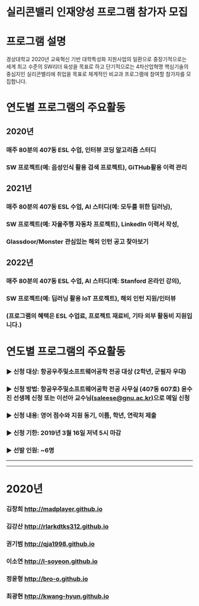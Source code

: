 ---
---

# 실리콘밸리 인재양성 프로그램 참가자 모집


# 프로그램 설명
경상대학교 2020년 교육혁신 기반 대학특성화 지원사업의 일환으로 중장기적으로는 세계 최고 수준의 SW리더 육성을 목표로 하고 단기적으로는 4차산업혁명 핵심기술의 중심지인 실리콘밸리에 취업을 목표로 체계적인 비교과 프로그램에 참여할 참가자를 모집합니다.

# 연도별 프로그램의 주요활동
## 2020년
### 매주 80분의 407동 ESL 수업, 인터뷰 코딩 알고리즘 스터디
### SW 프로젝트(예: 음성인식 활용 검색 프로젝트), GiTHub활용 이력 관리

## 2021년
### 매주 80분의 407동 ESL 수업, AI 스터디(예: 모두를 위한 딥러닝),
### SW 프로젝트(예: 자율주행 자동차 프로젝트), LinkedIn 이력서 작성,
### Glassdoor/Monster 관심있는 해외 인턴 공고 찾아보기

## 2022년
### 매주 80분의 407동 ESL 수업, AI 스터디(예: Stanford 온라인 강의),
### SW 프로젝트(예: 딥러닝 활용 IoT 프로젝트), 해외 인턴 지원/인터뷰

### (프로그램의 혜택은 ESL 수업료, 프로젝트 재료비, 기타 외부 활동비 지원입니다.)

# 연도별 프로그램의 주요활동
### ▶ 신청 대상: 항공우주및소프트웨어공학 전공 대상 (2학년, 군필자 우대)
### ▶ 신청 방법: 항공우주및소프트웨어공학 전공 사무실 (407동 607호) 윤수진 선생께 신청 또는 이선아 교수님(saleese@gnu.ac.kr)으로 메일 신청
### ▶ 신청 내용: 영어 점수와 지원 동기, 이름, 학년, 연락처 제출
### ▶ 신청 기한: 2019년 3월 16일 저녁 5시 마감
### ▶ 선발 인원: ~6명
- - -
- - -
# 2020년
### 김창희 <http://madplayer.github.io>
### 김강산 <http://rlarkdtks312.github.io>
### 권기범 <http://qja1998.github.io>
### 이소연 <http://l-soyeon.github.io>
### 정윤형 <http://bro-o.github.io>
### 최광현 <http://kwang-hyun.github.io>
